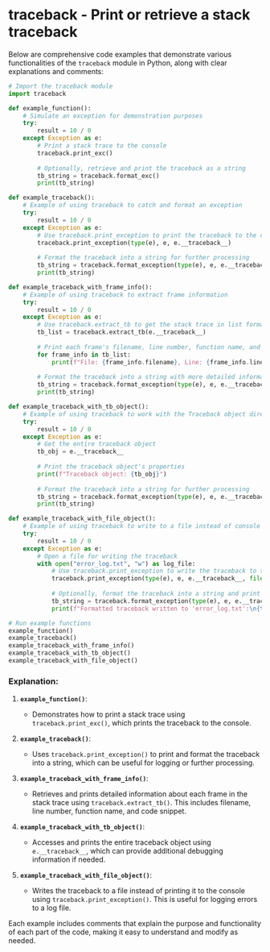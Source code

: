 # traceback - Print or retrieve a stack traceback

Below are comprehensive code examples that demonstrate various functionalities of the `traceback` module in Python, along with clear explanations and comments:

```python
# Import the traceback module
import traceback

def example_function():
    # Simulate an exception for demonstration purposes
    try:
        result = 10 / 0
    except Exception as e:
        # Print a stack trace to the console
        traceback.print_exc()
        
        # Optionally, retrieve and print the traceback as a string
        tb_string = traceback.format_exc()
        print(tb_string)

def example_traceback():
    # Example of using traceback to catch and format an exception
    try:
        result = 10 / 0
    except Exception as e:
        # Use traceback.print_exception to print the traceback to the console
        traceback.print_exception(type(e), e, e.__traceback__)
        
        # Format the traceback into a string for further processing
        tb_string = traceback.format_exception(type(e), e, e.__traceback__)
        print(tb_string)

def example_traceback_with_frame_info():
    # Example of using traceback to extract frame information
    try:
        result = 10 / 0
    except Exception as e:
        # Use traceback.extract_tb to get the stack trace in list format
        tb_list = traceback.extract_tb(e.__traceback__)
        
        # Print each frame's filename, line number, function name, and code snippet
        for frame_info in tb_list:
            print(f"File: {frame_info.filename}, Line: {frame_info.lineno}, Function: {frame_info.function}")
            
        # Format the traceback into a string with more detailed information
        tb_string = traceback.format_exception(type(e), e, e.__traceback__)
        print(tb_string)

def example_traceback_with_tb_object():
    # Example of using traceback to work with the Traceback object directly
    try:
        result = 10 / 0
    except Exception as e:
        # Get the entire traceback object
        tb_obj = e.__traceback__
        
        # Print the traceback object's properties
        print(f"Traceback object: {tb_obj}")
        
        # Format the traceback into a string for further processing
        tb_string = traceback.format_exception(type(e), e, e.__traceback__)
        print(tb_string)

def example_traceback_with_file_object():
    # Example of using traceback to write to a file instead of console
    try:
        result = 10 / 0
    except Exception as e:
        # Open a file for writing the traceback
        with open("error_log.txt", "w") as log_file:
            # Use traceback.print_exception to write the traceback to the file
            traceback.print_exception(type(e), e, e.__traceback__, file=log_file)
            
            # Optionally, format the traceback into a string and print it for confirmation
            tb_string = traceback.format_exception(type(e), e, e.__traceback__)
            print(f"Formatted traceback written to 'error_log.txt':\n{tb_string}")

# Run example functions
example_function()
example_traceback()
example_traceback_with_frame_info()
example_traceback_with_tb_object()
example_traceback_with_file_object()
```

### Explanation:

1. **`example_function()`**:
   - Demonstrates how to print a stack trace using `traceback.print_exc()`, which prints the traceback to the console.

2. **`example_traceback()`**:
   - Uses `traceback.print_exception()` to print and format the traceback into a string, which can be useful for logging or further processing.

3. **`example_traceback_with_frame_info()`**:
   - Retrieves and prints detailed information about each frame in the stack trace using `traceback.extract_tb()`. This includes filename, line number, function name, and code snippet.

4. **`example_traceback_with_tb_object()`**:
   - Accesses and prints the entire traceback object using `e.__traceback__`, which can provide additional debugging information if needed.

5. **`example_traceback_with_file_object()`**:
   - Writes the traceback to a file instead of printing it to the console using `traceback.print_exception()`. This is useful for logging errors to a log file.

Each example includes comments that explain the purpose and functionality of each part of the code, making it easy to understand and modify as needed.
